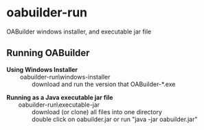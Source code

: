 # oabuilder-run
OABuilder windows installer, and executable jar file


## Running OABuilder

**Using Windows Installer**  
&nbsp; &nbsp; &nbsp; &nbsp; oabuilder-run\windows-installer  
&nbsp; &nbsp; &nbsp; &nbsp;&nbsp; &nbsp; &nbsp; &nbsp; download and run the version that  OABuilder-*.exe  
        
**Running as a Java executable jar file**  
&nbsp; &nbsp; &nbsp; &nbsp;oabuilder-run\executable-jar  
&nbsp; &nbsp; &nbsp; &nbsp;&nbsp; &nbsp; &nbsp; &nbsp; download (or clone) all files into one directory  
&nbsp; &nbsp; &nbsp; &nbsp;&nbsp; &nbsp; &nbsp; &nbsp; double click on oabuilder.jar or run "java -jar oabuilder.jar"  
        
